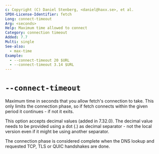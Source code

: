 ```yaml
---
c: Copyright (C) Daniel Stenberg, <daniel@haxx.se>, et al.
SPDX-License-Identifier: fetch
Long: connect-timeout
Arg: <seconds>
Help: Maximum time allowed to connect
Category: connection timeout
Added: 7.7
Multi: single
See-also:
  - max-time
Example:
  - --connect-timeout 20 $URL
  - --connect-timeout 3.14 $URL
---
```


# `--connect-timeout`

Maximum time in seconds that you allow fetch's connection to take. This only
limits the connection phase, so if fetch connects within the given period it
continues - if not it exits.

This option accepts decimal values (added in 7.32.0). The decimal value needs
to be provided using a dot (.) as decimal separator - not the local version
even if it might be using another separator.

The connection phase is considered complete when the DNS lookup and requested
TCP, TLS or QUIC handshakes are done.
